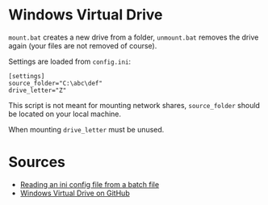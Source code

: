 # Windows Virtual Drive

`mount.bat` creates a new drive from a folder, `unmount.bat` removes the drive again (your files are not removed of course).

Settings are loaded from `config.ini`:

	[settings]
	source_folder="C:\abc\def"
	drive_letter="Z"

This script is not meant for mounting network shares, `source_folder` should be located on your local machine.

When mounting `drive_letter` must be unused.

# Sources

- [Reading an ini config file from a batch file](http://almanachackers.com/blog/2009/12/31/reading-an-ini-config-file-from-a-batch-file/)
- [Windows Virtual Drive on GitHub](https://github.com/geberl/windows-virtual-drive)
